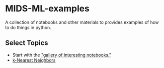 MIDS-ML-examples
================

A collection of notebooks and other materials to provides examples
of how to do things in python.

Select Topics
-------------
 - Start with the ["gallery of interesting
   notebooks."](https://github.com/ipython/ipython/wiki/A-gallery-of-interesting-IPython-Notebooks)
 - [k-Nearest
   Neighbors](http://nbviewer.ipython.org/github/temporaer/tutorial_ml_gkbionics/blob/master/5%20-%20k%20Nearest%20Neighbors.ipynb)
